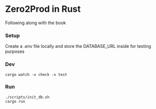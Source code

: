 # Zero2Prod in Rust
Following along with the book

### Setup
Create a .env file locally and store the DATABASE_URL inside for testing purposes


### Dev
`cargo watch -x check -x test`

### Run
`./scripts/init_db.sh`
<br>
`cargo run`
